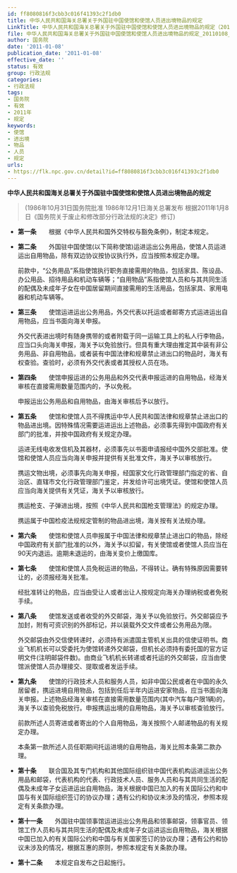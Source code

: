 ```yaml
---
id: ff8080816f3cbb3c016f41393c2f1db0
title: 中华人民共和国海关总署关于外国驻中国使馆和使馆人员进出境物品的规定
LinkTitle: 中华人民共和国海关总署关于外国驻中国使馆和使馆人员进出境物品的规定（2011）
file: 中华人民共和国海关总署关于外国驻中国使馆和使馆人员进出境物品的规定_20110108_ff8080816f3cbb3c016f41393c2f1db0.docx
author: 国务院
date: '2011-01-08'
publication_date: '2011-01-08'
effective_date: ''
status: 有效
group: 行政法规
categories:
- 行政法规
tags:
- 国务院
- 有效
- 2011年
- 规定
keywords:
- 使馆
- 进出境
- 物品
- 人员
- 规定
urls:
- https://flk.npc.gov.cn/detail?id=ff8080816f3cbb3c016f41393c2f1db0
---
```


**中华人民共和国海关总署关于外国驻中国使馆和使馆人员进出境物品的规定**

> (1986年10月31日国务院批准 1986年12月1日海关总署发布 根据2011年1月8日《国务院关于废止和修改部分行政法规的决定》修订)

- **第一条**　　根据《中华人民共和国外交特权与豁免条例》，制定本规定。

- **第二条**　　外国驻中国使馆(以下简称使馆)运进运出公务用品，使馆人员运进运出自用物品，除有双边协议按协议执行外，应当按照本规定办理。

  前款中，“公务用品”系指使馆执行职务直接需用的物品，包括家具、陈设品、办公用品、招待用品和机动车辆等；“自用物品”系指使馆人员和与其共同生活的配偶及未成年子女在中国居留期间直接需用的生活用品，包括家具、家用电器和机动车辆等。

- **第三条**　　使馆运进运出公务用品，外交代表以托运或者邮寄方式运进运出自用物品，应当书面向海关申报。

  外交代表进出境时有随身携带的或者附载于同一运输工具上的私人行李物品，应当口头向海关申报，海关予以免验放行。但具有重大理由推定其中装有非公务用品、非自用物品，或者装有中国法律和规章禁止进出口的物品时，海关有权查验。查验时，必须有外交代表或者其授权人员在场。

- **第四条**　　使馆申报运进的公务用品和外交代表申报运进的自用物品，经海关审核在直接需用数量范围内的，予以免税。

  申报运出公务用品和自用物品，由海关审核后予以放行。

- **第五条**　　使馆和使馆人员不得携运中华人民共和国法律和规章禁止进出口的物品进出境。因特殊情况需要运进运出上述物品，必须事先得到中国政府有关部门的批准，并按中国政府有关规定办理。

  运进无线电收发信机及其器材，必须事先以书面申请报经中国外交部批准。使馆和使馆人员应当向海关申报并提供有关批准文件，海关予以审核放行。

  携运文物出境，必须事先向海关申报，经国家文化行政管理部门指定的省、自治区、直辖市文化行政管理部门鉴定，并发给许可出境凭证。使馆和使馆人员应当向海关提供有关凭证，海关予以审核放行。

  携运枪支、子弹进出境，按照《中华人民共和国枪支管理法》的规定办理。

  携运属于中国检疫法规规定管制的物品进出境，海关按有关法规办理。

- **第六条**　　使馆和使馆人员申报属于中国法律和规章禁止进出口的物品，除经中国政府有关部门批准的以外，海关予以扣留，有关使馆或者使馆人员应当在90天内退运。逾期未退运的，由海关变价上缴国库。

- **第七条**　　使馆和使馆人员免税运进的物品，不得转让。确有特殊原因需要转让的，必须报经海关批准。

  经批准转让的物品，应当由受让人或者出让人按规定向海关办理纳税或者免税手续。

- **第八条**　　使馆发送或者收受的外交邮袋，海关予以免验放行。外交邮袋应予加封，附有可资识别的外部标记，并以装载外交文件或者公务用品为限。

  外交邮袋由外交信使转递时，必须持有派遣国主管机关出具的信使证明书。商业飞机机长可以受委托为使馆转递外交邮袋，但机长必须持有委托国的官方证明文件(注明邮袋件数)。由商业飞机机长转递或者托运的外交邮袋，应当由使馆派使馆人员办理接交、提取或者发运手续。

- **第九条**　　使馆的行政技术人员和服务人员，如非中国公民或者在中国的永久居留者，携运进境自用物品，包括到任后半年内运进安家物品，应当书面向海关申报。上述物品经海关审核在直接需用数量范围内(其中汽车每户限1辆)的，海关予以查验免税放行。申报携运出境的自用物品，海关予以审核查验放行。

  前款所述人员寄进或者寄出的个人自用物品，海关按照个人邮递物品的有关规定办理。

  本条第一款所述人员任职期间托运进境的自用物品，海关比照本条第二款办理。

- **第十条**　　联合国及其专门机构和其他国际组织驻中国代表机构运进运出公务用品和邮袋，代表机构的代表、行政技术人员、服务人员和与其共同生活的配偶及未成年子女运进运出自用物品，海关根据中国已加入的有关国际公约和中国与有关国际组织签订的协议办理；遇有公约和协议未涉及的情况，参照本规定有关条款办理。

- **第十一条**　　外国驻中国领事馆运进运出公务用品和领事邮袋，领事官员、领馆工作人员和与其共同生活的配偶及未成年子女运进运出自用物品，海关根据中国已加入的有关国际公约和中国与有关国家签订的协议办理；遇有公约和协议未涉及的情况，根据互惠的原则，参照本规定有关条款办理。

- **第十二条**　　本规定自发布之日起施行。
